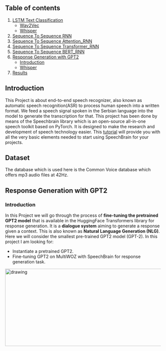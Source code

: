 ## Table of contents
1. [LSTM Text Classification](#LSTM_Text_Classification)
   - [Wav2Vec](#wav2vec)
   - [Whisper](#whisper)
3. [Sequence To Sequence RNN](#Seq2Seq_RNN)
4. [Sequence To Sequence Attention_RNN](#Seq2Seq_Attn_RNN)
5. [Sequence To Sequence Transformer_RNN](#Seq2Seq_Trans_RNN)
6. [Sequence To Sequence BERT_RNN](#Seq2Seq_BERT_RNN)
7. [Response Generation with GPT2](#NLG_GPT2)
   - [Introduction](#intro)
   - [Whisper](#whisper)
9. [Results](#results)


## <a name='introduction'></a> Introduction
This Project is about end-to-end speech recognizer, also known as automatic speech recognition(ASR) to process human speech into a written format. We feed a speech signal spoken in the Serbian language into the model to generate the transcription for that. This project has been done by means of the Speechbrain library which is an open-source all-in-one speech toolkit based on PyTorch. It is designed to make the research and development of speech technology easier. This [tutorial](https://speechbrain.readthedocs.io/en/latest/index.html) will provide you with all the very basic elements needed to start using SpeechBrain for your projects.

## <a name='dataset'></a> Dataset
The database which is used here is the Common Voice database which offers mp3 audio files at 42Hz. 



## <a name='NLG_GPT2'></a> Response Generation with GPT2
### <a name='intro'></a> Introduction
In this Project we will go through the process of **fine-tuning the pretrained GPT2 model** that is available in the HuggingFace Transformers library for response generation. It is a **dialogue system** aiming to generate a response given a context. This is also known as **Natural Language Generation (NLG)**. Here we will consider the smallest pre-trained GPT2 model (GPT-2). In this project I am looking for:
- Instantiate a pretrained GPT2.
- Fine-tuning GPT2 on MultiWOZ with SpeechBrain for response generation task.



<img src="./Imgs/wav2vec_asr.png" alt="drawing" width="800" height="250"/>
